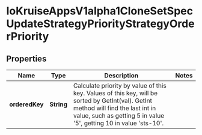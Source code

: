 
# IoKruiseAppsV1alpha1CloneSetSpecUpdateStrategyPriorityStrategyOrderPriority

## Properties
Name | Type | Description | Notes
------------ | ------------- | ------------- | -------------
**orderedKey** | **String** | Calculate priority by value of this key. Values of this key, will be sorted by GetInt(val). GetInt method will find the last int in value, such as getting 5 in value &#39;5&#39;, getting 10 in value &#39;sts-10&#39;. | 



